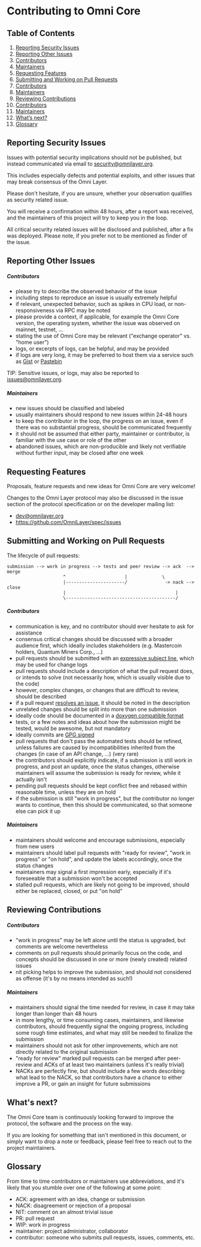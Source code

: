 # Contributing to Omni Core

## Table of Contents

1. [Reporting Security Issues](#reporting-security-issues)
2. [Reporting Other Issues](#reporting-other-issues)
 1. [Contributors](#contributors)
 2. [Maintainers](#maintainers)
3. [Requesting Features](#requesting-features)
4. [Submitting and Working on Pull Requests](#submitting-and-working-on-pull-requests)
 1. [Contributors](#contributors-1)
 2. [Maintainers](#maintainers-1)
5. [Reviewing Contributions](#reviewing-contributions)
 1. [Contributors](#contributors-2)
 2. [Maintainers](#maintainers-2)
6. [What’s next?](#whats-next)
7. [Glossary](#glossary)

## Reporting Security Issues

Issues with potential security implications should not be published, but
instead communicated via email to security@omnilayer.org.

This includes especially defects and potential exploits, and other
issues that may break consensus of the Omni Layer.

Please don't hesitate, if you are unsure, whether your observation
qualifies as security related issue.

You will receive a confirmation within 48 hours, after a report was received,
and the maintainers of this project will try to keep you in the loop.

All critical security related issues will be disclosed and published, after a
fix was deployed. Please note, if you prefer not to be mentioned as finder of
the issue.

## Reporting Other Issues

##### Contributors

* please try to describe the observed behavior of the issue
* including steps to reproduce an issue is usually extremely helpful
* if relevant, unexpected behavior, such as spikes in CPU load, or
non-responsiveness via RPC may be noted
* please provide a context, if applicable, for example the Omni Core version,
the operating system, whether the issue was observed on mainnet, testnet, ...
* stating the use of Omni Core may be relevant ("exchange operator" vs.
"home user")
* logs, or excerpts of logs, can be helpful, and may be provided
* if logs are very long, it may be preferred to host them via a service such as
[Gist](https://gist.github.com/) or [Pastebin](http://pastebin.com/)

TIP: Sensitive issues, or logs, may also be reported to issues@omnilayer.org.

##### Maintainers

* new issues should be classified and labeled
* usually maintainers should respond to new issues within 24-48 hours
* to keep the contributor in the loop, the progress on an issue, even if there
was no substantial progress, should be communicated frequently
* it should not be assumed that either party, maintainer or contributor, is
familiar with the use case or role of the other
* abandoned issues, which are non-producible and likely not verifiable without
further input, may be closed after one week

## Requesting Features

Proposals, feature requests and new ideas for Omni Core are very welcome!

Changes to the Omni Layer protocol may also be discussed in the issue
section of the protocol specification or on the developer mailing list:

* dev@omnilayer.org
* https://github.com/OmniLayer/spec/issues

## Submitting and Working on Pull Requests

The lifecycle of pull requests:
```
submission --> work in progress --> tests and peer review --> ack  --> merge
                     ^                      |             \
                     |----------------------/              -> nack --> close
                     |                                         |
                     \-----------------------------------------/
```

##### Contributors

* communication is key, and no contributor should ever hesitate to ask for
assistance
* consensus critical changes should be discussed with a broader audience first,
which ideally includes stakeholders (e.g. Mastercoin holders, Quantum Miners
Corp., ...)
* pull requests should be submitted with an [expressive subject line](http://chris.beams.io/posts/git-commit/#seven-rules),
which may be used for change logs
* pull requests should include a description of what the pull request does, or
intends to solve (not necessarily how, which is usually visible due to the code)
* however, complex changes, or changes that are difficult to review, should be
described
* if a pull request [resolves an issue](https://help.github.com/articles/closing-issues-via-commit-messages),
it should be noted in the description
* unrelated changes should be split into more than one submission
* ideally code should be documented in a [doxygen compatible format](http://www.stack.nl/~dimitri/doxygen/manual/docblocks.html#cppblock)
* tests, or a few notes and ideas about how the submission might be tested,
would be awesome, but not mandatory
* ideally commits are [GPG signed](https://git-scm.com/book/tr/v2/Git-Tools-Signing-Your-Work)
* pull requests that don't pass the automated tests should be refined, unless
failures are caused by incompatibilities inherited from the changes (in case of
an API change, ...) (very rare)
* the contributors should explicitly indicate, if a submission is still work in
progress, and post an update, once the status changes, otherwise maintainers
will assume the submission is ready for review, while it actually isn't
* pending pull requests should be kept conflict free and rebased within
reasonable time, unless they are on hold
* if the submission is still "work in progress", but the contributor no longer
wants to continue, then this should be communicated, so that someone else can
pick it up

##### Maintainers

* maintainers should welcome and encourage submissions, especially from new
users
* maintainers should label pull requests with "ready for review", "work in
progress" or "on hold", and update the labels accordingly, once the status
changes
* maintainers may signal a first impression early, especially if it's
foreseeable that a submission won't be accepted
* stalled pull requests, which are likely not going to be improved, should
either be replaced, closed, or put "on hold"

## Reviewing Contributions

##### Contributors

* "work in progress" may be left alone until the status is upgraded, but
comments are welcome nevertheless
* comments on pull requests should primarily focus on the code, and concepts
should be discussed in one or more (newly created) related issues
* nit picking helps to improve the submission, and should not considered as
offense (it's by no means intended as such!)

##### Maintainers

* maintainers should signal the time needed for review, in case it may take
longer than longer than 48 hours
* in more lengthy, or time consuming cases, maintainers, and likewise
contributors, should frequently signal the ongoing progress, including
some rough time estimates, and what may still be needed to finalize the
submission
* maintainers should not ask for other improvements, which are not directly
related to the original submission
* "ready for review" marked pull requests can be merged after peer-review and
ACKs of at least two maintainers (unless it's really trivial)
* NACKs are perfectly fine, but should include a few words describing what lead
to the NACK, so that contributors have a chance to either improve a PR, or gain
an insight for future submissions

## What's next?

The Omni Core team is continuously looking forward to improve the protocol, the
software and the process on the way.

If you are looking for something that isn't mentioned in this document, or
simply want to drop a note or feedback, please feel free to reach out to the
project maintainers.

## Glossary

From time to time contributors or maintainers use abbreviations, and it's likely
that you stumble over one of the following at some point:

* ACK: agreement with an idea, change or submission
* NACK: disagreement or rejection of a proposal
* NIT: comment on an almost trivial issue
* PR: pull request
* WIP: work in progress
* maintainer: project administrator, collaborator
* contributor: someone who submits pull requests, issues, comments, etc.
